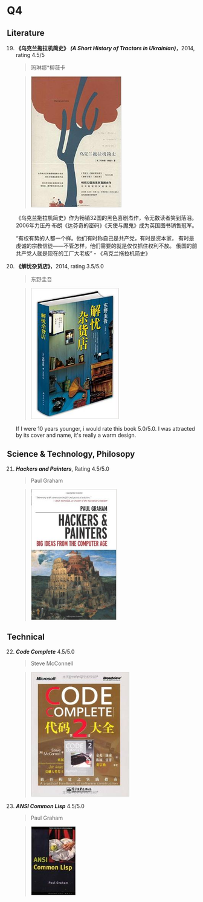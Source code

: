 # Q4
## Literature 
19. **《乌克兰拖拉机简史》** ***(A Short History of Tractors in Ukrainian)***，2014, rating 4.5/5

    > 玛琳娜*柳薇卡

    > ![](https://raw.githubusercontent.com/ArthurChiao/reading/master/image/tractors_in_ukrainian.jpg)

    《乌克兰拖拉机简史》作为畅销32国的黑色喜剧杰作，令无数读者笑到落泪。
2006年力压丹·布朗《达芬奇的密码》《天使与魔鬼》成为英国图书销售冠军。

    “有权有势的人都一个样。他们有时称自己是共产党，有时是资本家，
有时是虔诚的宗教信徒——不管怎样，他们需要的就是仅仅抓住权利不放。
俄国的前共产党人就是现在的工厂大老板” - 《乌克兰拖拉机简史》

20. **《解忧杂货店》**，2014, rating 3.5/5.0

    > 东野圭吾 <br/>

    > ![](https://raw.githubusercontent.com/ArthurChiao/reading/master/image/jyzhd_dygw.jpg)

    If I were 10 years younger, i would rate this book 5.0/5.0.
    I was attracted by its cover and name, it's really a warm design.

## Science & Technology, Philosopy
21. ***Hackers and Painters***, Rating 4.5/5.0

    > Paul Graham

    > ![](https://raw.githubusercontent.com/ArthurChiao/reading/master/image/hackers_and_painters.jpg)

## Technical
22. ***Code Complete*** 4.5/5.0

    > Steve McConnell

    > ![](https://raw.githubusercontent.com/ArthurChiao/reading/master/image/cc_2nd.jpg)

23. ***ANSI Common Lisp*** 4.5/5.0

    > Paul Graham

    > ![](https://raw.githubusercontent.com/ArthurChiao/reading/master/image/ansi_common_lisp.jpg)
